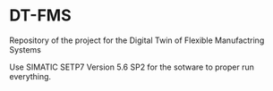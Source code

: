 # DT-FMS
Repository of the project for the Digital Twin of Flexible Manufactring Systems

Use SIMATIC SETP7 Version 5.6 SP2 for the sotware to proper run everything.
